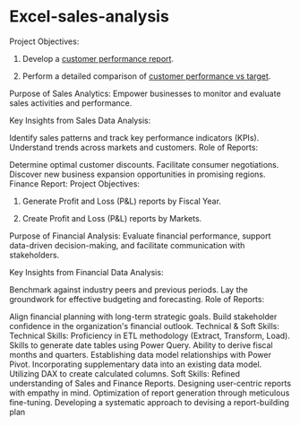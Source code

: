 # Excel-sales-analysis
Project Objectives:

1. Develop a [customer performance report](https://github.com/chaitu24-data/excel-sales-analysis-/blob/main/customer_performance_report.pdf).

2. Perform a detailed comparison of [customer performance vs target](https://github.com/chaitu24-data/excel-sales-analysis-/blob/main/customer%20_performance%20vs%20target%20.pdf).

Purpose of Sales Analytics: Empower businesses to monitor and evaluate sales activities and performance.

Key Insights from Sales Data Analysis:

Identify sales patterns and track key performance indicators (KPIs).
Understand trends across markets and customers.
Role of Reports:

Determine optimal customer discounts.
Facilitate consumer negotiations.
Discover new business expansion opportunities in promising regions.
Finance Report:
Project Objectives:

1. Generate Profit and Loss (P&L) reports by Fiscal Year.

2. Create Profit and Loss (P&L) reports by Markets.

Purpose of Financial Analysis: Evaluate financial performance, support data-driven decision-making, and facilitate communication with stakeholders.

Key Insights from Financial Data Analysis:

Benchmark against industry peers and previous periods.
Lay the groundwork for effective budgeting and forecasting.
Role of Reports:

Align financial planning with long-term strategic goals.
Build stakeholder confidence in the organization's financial outlook.
Technical & Soft Skills:
Technical Skills:
 Proficiency in ETL methodology (Extract, Transform, Load).
 Skills to generate date tables using Power Query.
 Ability to derive fiscal months and quarters.
 Establishing data model relationships with Power Pivot.
 Incorporating supplementary data into an existing data model.
 Utilizing DAX to create calculated columns.
Soft Skills:
 Refined understanding of Sales and Finance Reports.
 Designing user-centric reports with empathy in mind.
 Optimization of report generation through meticulous fine-tuning.
 Developing a systematic approach to devising a report-building plan
